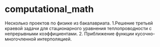 # computational_math
Несколько проектов по физике из бакалавриата.
1.Решение третьей краевой задачи для стационарного уравнения теплопроводности с непрерывными коэффициентами.
2. Приближение функции кусочно-многочленной интерполяцией.
